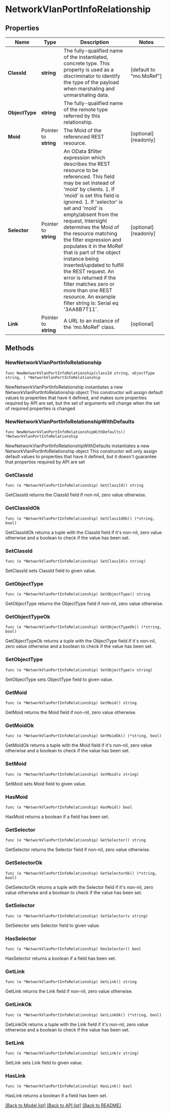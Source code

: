 # NetworkVlanPortInfoRelationship

## Properties

Name | Type | Description | Notes
------------ | ------------- | ------------- | -------------
**ClassId** | **string** | The fully-qualified name of the instantiated, concrete type. This property is used as a discriminator to identify the type of the payload when marshaling and unmarshaling data. | [default to "mo.MoRef"]
**ObjectType** | **string** | The fully-qualified name of the remote type referred by this relationship. | 
**Moid** | Pointer to **string** | The Moid of the referenced REST resource. | [optional] [readonly] 
**Selector** | Pointer to **string** | An OData $filter expression which describes the REST resource to be referenced. This field may be set instead of &#39;moid&#39; by clients. 1. If &#39;moid&#39; is set this field is ignored. 1. If &#39;selector&#39; is set and &#39;moid&#39; is empty/absent from the request, Intersight determines the Moid of the resource matching the filter expression and populates it in the MoRef that is part of the object instance being inserted/updated to fulfill the REST request. An error is returned if the filter matches zero or more than one REST resource. An example filter string is: Serial eq &#39;3AA8B7T11&#39;. | [optional] [readonly] 
**Link** | Pointer to **string** | A URL to an instance of the &#39;mo.MoRef&#39; class. | [optional] 

## Methods

### NewNetworkVlanPortInfoRelationship

`func NewNetworkVlanPortInfoRelationship(classId string, objectType string, ) *NetworkVlanPortInfoRelationship`

NewNetworkVlanPortInfoRelationship instantiates a new NetworkVlanPortInfoRelationship object
This constructor will assign default values to properties that have it defined,
and makes sure properties required by API are set, but the set of arguments
will change when the set of required properties is changed

### NewNetworkVlanPortInfoRelationshipWithDefaults

`func NewNetworkVlanPortInfoRelationshipWithDefaults() *NetworkVlanPortInfoRelationship`

NewNetworkVlanPortInfoRelationshipWithDefaults instantiates a new NetworkVlanPortInfoRelationship object
This constructor will only assign default values to properties that have it defined,
but it doesn't guarantee that properties required by API are set

### GetClassId

`func (o *NetworkVlanPortInfoRelationship) GetClassId() string`

GetClassId returns the ClassId field if non-nil, zero value otherwise.

### GetClassIdOk

`func (o *NetworkVlanPortInfoRelationship) GetClassIdOk() (*string, bool)`

GetClassIdOk returns a tuple with the ClassId field if it's non-nil, zero value otherwise
and a boolean to check if the value has been set.

### SetClassId

`func (o *NetworkVlanPortInfoRelationship) SetClassId(v string)`

SetClassId sets ClassId field to given value.


### GetObjectType

`func (o *NetworkVlanPortInfoRelationship) GetObjectType() string`

GetObjectType returns the ObjectType field if non-nil, zero value otherwise.

### GetObjectTypeOk

`func (o *NetworkVlanPortInfoRelationship) GetObjectTypeOk() (*string, bool)`

GetObjectTypeOk returns a tuple with the ObjectType field if it's non-nil, zero value otherwise
and a boolean to check if the value has been set.

### SetObjectType

`func (o *NetworkVlanPortInfoRelationship) SetObjectType(v string)`

SetObjectType sets ObjectType field to given value.


### GetMoid

`func (o *NetworkVlanPortInfoRelationship) GetMoid() string`

GetMoid returns the Moid field if non-nil, zero value otherwise.

### GetMoidOk

`func (o *NetworkVlanPortInfoRelationship) GetMoidOk() (*string, bool)`

GetMoidOk returns a tuple with the Moid field if it's non-nil, zero value otherwise
and a boolean to check if the value has been set.

### SetMoid

`func (o *NetworkVlanPortInfoRelationship) SetMoid(v string)`

SetMoid sets Moid field to given value.

### HasMoid

`func (o *NetworkVlanPortInfoRelationship) HasMoid() bool`

HasMoid returns a boolean if a field has been set.

### GetSelector

`func (o *NetworkVlanPortInfoRelationship) GetSelector() string`

GetSelector returns the Selector field if non-nil, zero value otherwise.

### GetSelectorOk

`func (o *NetworkVlanPortInfoRelationship) GetSelectorOk() (*string, bool)`

GetSelectorOk returns a tuple with the Selector field if it's non-nil, zero value otherwise
and a boolean to check if the value has been set.

### SetSelector

`func (o *NetworkVlanPortInfoRelationship) SetSelector(v string)`

SetSelector sets Selector field to given value.

### HasSelector

`func (o *NetworkVlanPortInfoRelationship) HasSelector() bool`

HasSelector returns a boolean if a field has been set.

### GetLink

`func (o *NetworkVlanPortInfoRelationship) GetLink() string`

GetLink returns the Link field if non-nil, zero value otherwise.

### GetLinkOk

`func (o *NetworkVlanPortInfoRelationship) GetLinkOk() (*string, bool)`

GetLinkOk returns a tuple with the Link field if it's non-nil, zero value otherwise
and a boolean to check if the value has been set.

### SetLink

`func (o *NetworkVlanPortInfoRelationship) SetLink(v string)`

SetLink sets Link field to given value.

### HasLink

`func (o *NetworkVlanPortInfoRelationship) HasLink() bool`

HasLink returns a boolean if a field has been set.


[[Back to Model list]](../README.md#documentation-for-models) [[Back to API list]](../README.md#documentation-for-api-endpoints) [[Back to README]](../README.md)



